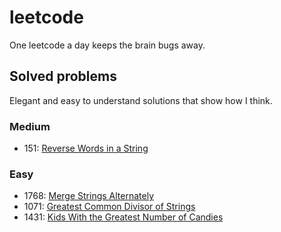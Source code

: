 # leetcode
One leetcode a day keeps the brain bugs away.

## Solved problems
Elegant and easy to understand solutions that show how I think.
### Medium
- 151: [Reverse Words in a String](https://leetcode.com/problems/reverse-words-in-a-string/)
### Easy
- 1768: [Merge Strings Alternately](https://leetcode.com/problems/merge-strings-alternately/description/) 
- 1071: [Greatest Common Divisor of Strings](https://leetcode.com/problems/greatest-common-divisor-of-strings/) 
- 1431: [Kids With the Greatest Number of Candies](https://leetcode.com/problems/kids-with-the-greatest-number-of-candies/) 

